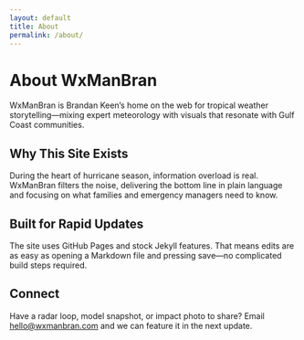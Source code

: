 ```yaml
---
layout: default
title: About
permalink: /about/
---
```


<div class="section-intro">
  <h1>About WxManBran</h1>
  <p>WxManBran is Brandan Keen’s home on the web for tropical weather storytelling—mixing expert meteorology with visuals that resonate with Gulf Coast communities.</p>
</div>

<section>
  <h2>Why This Site Exists</h2>
  <p>During the heart of hurricane season, information overload is real. WxManBran filters the noise, delivering the bottom line in plain language and focusing on what families and emergency managers need to know.</p>
</section>

<section>
  <h2>Built for Rapid Updates</h2>
  <p>The site uses GitHub Pages and stock Jekyll features. That means edits are as easy as opening a Markdown file and pressing save—no complicated build steps required.</p>
</section>

<section>
  <h2>Connect</h2>
  <p>Have a radar loop, model snapshot, or impact photo to share? Email <a href="mailto:hello@wxmanbran.com">hello@wxmanbran.com</a> and we can feature it in the next update.</p>
</section>
